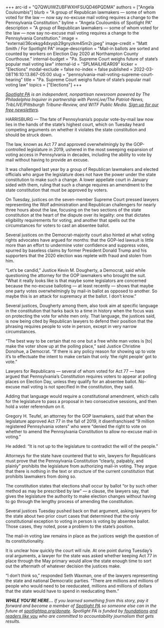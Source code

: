 +++
arc-id = "Q7QWUIWZUBFWXHFSUQD46PQDMA"
authors = ["Angela Couloumbis"]
blurb = "A group of Republican lawmakers — some of whom voted for the law — now say no-excuse mail voting requires a change to the Pennsylvania Constitution."
byline = "Angela Couloumbis of Spotlight PA"
description = "A group of Republican lawmakers — some of whom voted for the law — now say no-excuse mail voting requires a change to the Pennsylvania Constitution."
image = "external/36cekqg4dxyqb29gnyzkm45m2r.jpeg"
image-credit = "Matt Smith / For Spotlight PA"
image-description = "Mail-in ballots are sorted and counted by workers on Election Day 2020 at Northampton County Courthouse."
internal-budget = "Pa. Supreme Court weighs future of state’s popular mail voting law"
internal-id = "SPLMAILHEAR09"
kicker = "Elections"
modal-exclude = false
no-index = false
published = 2022-03-08T16:10:13.867-05:00
slug = "pennsylvania-mail-voting-supreme-court-hearing"
title = "Pa. Supreme Court weighs future of state’s popular mail voting law"
topics = ["Elections"]
+++

<a href="https://www.spotlightpa.org/"><i>Spotlight PA</i></a><i> is an independent, nonpartisan newsroom powered by The Philadelphia Inquirer in partnership with PennLive/The Patriot-News, TribLIVE/Pittsburgh Tribune-Review, and WITF Public Media. </i><a href="https://www.spotlightpa.org/newsletters"><i>Sign up for our free newsletters</i></a><i>.</i>

HARRISBURG — The fate of Pennsylvania’s popular vote-by-mail law now lies in the hands of the state’s highest court, which on Tuesday heard competing arguments on whether it violates the state constitution and should be struck down.

The law, known as Act 77 and approved overwhelmingly by the GOP-controlled legislature in 2019, ushered in the most sweeping expansion of voting access in Pennsylvania in decades, including the ability to vote by mail without having to provide an excuse.

It was challenged last year by a group of Republican lawmakers and elected officials who argue the legislature does not have the power under the state constitution to make such a change. A lower appellate court in January sided with them, ruling that such a change requires an amendment to the state constitution that must be approved by voters.

<script src="https://www.spotlightpa.org/embed.js" async></script><div data-spl-embed-version="1" data-spl-src="https://www.spotlightpa.org/embeds/newsletter/"></div>

On Tuesday, justices on the seven-member Supreme Court pressed lawyers representing the Wolf administration and Republican challengers for nearly three hours about the law, focusing on the two sections of the state constitution at the heart of the dispute over its legality: one that dictates eligibility requirements for voting, and another that spells out the circumstances for voters to cast an absentee ballot.

Several justices on the Democrat-majority court also hinted at what voting rights advocates have argued for months: that the GOP-led lawsuit is little more than an effort to undermine voter confidence and suppress votes, spurred by baseless claims by former President Donald Trump and his supporters that the 2020 election was replete with fraud and stolen from him.

“Let’s be candid,” Justice Kevin M. Dougherty, a Democrat, said while questioning the attorney for the GOP lawmakers who brought the suit. “What it really looks like is that maybe some legislators are concerned because the no-excuse balloting — at least recently — shows that maybe one party votes overwhelmingly by mail-in ballot as opposed to another. So maybe this is an attack for supremacy at the ballot. I don’t know.”

Several justices, Dougherty among them, also took aim at specific language in the constitution that harks back to a time in history when the focus was on protecting the vote for white men only. That language, the justices said, is now being cited by Republican lawyers to defend their position that the phrasing requires people to vote in person, except in very narrow circumstances.

“The best way to be certain that no one but a free white man votes is [to] make the voter show up at the polling place,” said Justice Christine Donohue, a Democrat. “If there is any policy reason for showing up to vote it’s to effectuate the intent to make certain that only ‘the right people’ got to vote.”

Lawyers for Republicans — several of whom voted for Act 77 — have argued that Pennsylvania’s Constitution requires voters to appear at polling places on Election Day, unless they qualify for an absentee ballot. No-excuse mail voting is not specified in the constitution, they said.

Adding that language would require a constitutional amendment, which calls for the legislature to pass a proposal in two consecutive sessions, and then hold a voter referendum on it.

Gregory H. Teufel, an attorney for the GOP lawmakers, said that when the legislature approved Act 77 in the fall of 2019, it disenfranchised “9 million registered Pennsylvania voters” who were “denied the right to vote on whether to amend the Pennsylvania Constitution to allow no-excuse mail-in voting.”

He added: “It is not up to the legislature to contradict the will of the people.”

Attorneys for the state have countered that to win, lawyers for Republicans must prove that the Pennsylvania Constitution “clearly, palpably, and plainly” prohibits the legislature from authorizing mail-in voting. They argue that there is nothing in the text or structure of the current constitution that prohibits lawmakers from doing so.

The constitution states that elections shall occur by ballot “or by such other method as may be prescribed by law” — a clause, the lawyers say, that gives the legislature the authority to make election changes without having to go through the lengthy process of amending the constitution.

<script src="https://www.spotlightpa.org/embed.js" async></script><div data-spl-embed-version="1" data-spl-src="https://www.spotlightpa.org/embeds/donate/"></div>

Several justices Tuesday pushed back on that argument, asking lawyers for the state about two prior court cases that determined that the only constitutional exception to voting in person is voting by absentee ballot. Those cases, they noted, pose a problem to the state’s position.

The mail-in voting law remains in place as the justices weigh the question of its constitutionality.

It is unclear how quickly the court will rule. At one point during Tuesday’s oral arguments, a lawyer for the state was asked whether keeping Act 77 in place through the May primary would allow the state enough time to sort out the aftermath of whatever decision the justices make.

“I don’t think so,” responded Seth Waxman, one of the lawyers representing the state and national Democratic parties. “There are millions and millions of people who would need to be reeducated, millions and millions of dollars that the state would have to spend in reeducating them.”

<i><b>WHILE YOU’RE HERE...</b></i><i> If you learned something from this story, pay it forward and become a member of </i><a href="https://www.spotlightpa.org/"><i>Spotlight PA</i></a><i> so someone else can in the future at </i><a href="https://www.spotlightpa.org/donate"><i>spotlightpa.org/donate</i></a><i>. Spotlight PA is funded by</i><a href="https://www.spotlightpa.org/support"><i> foundations</i></a><i> </i><a href="https://www.spotlightpa.org/support"><i>and readers like you</i></a><i> who are committed to accountability journalism that gets results.</i>
